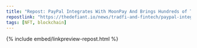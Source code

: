 ```yaml
---
title: "Repost: PayPal Integrates With MoonPay And Brings Hundreds of Tokens To U.S. Users - The Defiant"
repostlink: "https://thedefiant.io/news/tradfi-and-fintech/paypal-integrates-with-moonpay-and-brings-hundreds-of-tokens-to-u-s-users"
tags: [NFT, blockchain]
---
```


{% include embed/linkpreview-repost.html %}
